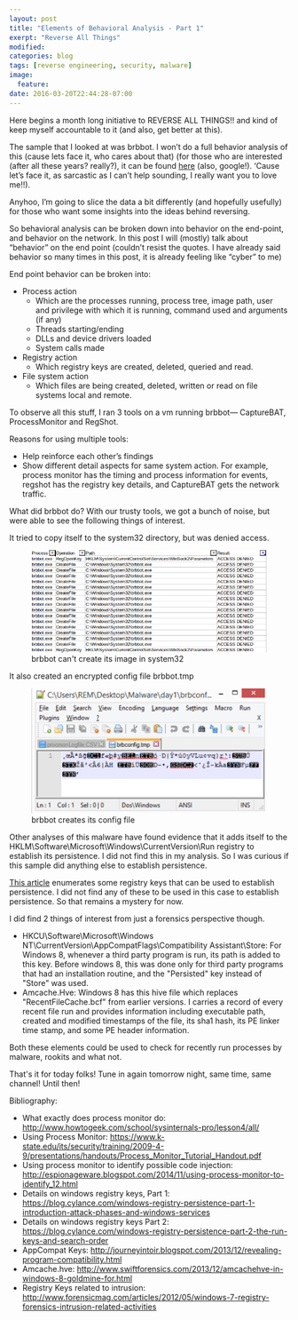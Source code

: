 ```yaml
---
layout: post
title: "Elements of Behavioral Analysis - Part 1"
exerpt: "Reverse All Things"
modified:
categories: blog
tags: [reverse engineering, security, malware]
image:
  feature:
date: 2016-03-20T22:44:28-07:00
---
```

Here begins a month long initiative to REVERSE ALL THINGS!! and kind of keep myself accountable to it (and also, get better at this).

The sample that I looked at was brbbot. I won’t do a full behavior analysis of this (cause lets face it, who cares about that) (for those who are interested (after all these years? really?), it can be found <a href=" http://andrewjkerr.com/assets/documents/CIS4930Practical2Writeup.pdf">here</a> (also, google!). ‘Cause let’s face it, as sarcastic as I can’t help sounding, I really want you to love me!!).

Anyhoo, I’m going to slice the data a bit differently (and hopefully usefully) for those who want some insights into the ideas behind reversing.

So behavioral analysis can be broken down into behavior on the end-point, and behavior on the network. In this post I will (mostly) talk about “behavior” on the end point (couldn’t resist the quotes. I have already said behavior so many times in this post, it is already feeling like “cyber” to me)

End point behavior can be broken into:

- Process action
    - Which are the processes running, process tree, image path, user and privilege with which it is running, command used and arguments (if any)
    - Threads starting/ending
    - DLLs and device drivers loaded
    - System calls made
- Registry action
    - Which registry keys are created, deleted, queried and read.
- File system action
    - Which files are being created, deleted, written or read on file systems local and remote.

To observe all this stuff, I ran 3 tools on a vm running brbbot— CaptureBAT, ProcessMonitor and RegShot.

Reasons for using multiple tools:

- Help reinforce each other’s findings
- Show different detail aspects for same system action. For example, process monitor has the timing and process information for events, regshot has the registry key details, and CaptureBAT gets the network traffic.

What did brbbot do?
With our trusty tools, we got a bunch of noise, but were able to see the following things of interest.

It tried to copy itself to the system32 directory, but was denied access.
<figure>
    <a href="/images/system32 access denied.png"><img src="/images/system32 access denied.png" alt="image"></a>
    <figcaption>brbbot can't create its image in system32</figcaption>
</figure>

It also created an encrypted config file brbbot.tmp

<figure>
    <a href="/images/brbbot.tmp.png"><img src="/images/brbbot.tmp.png" alt="image"></a>
    <figcaption>brbbot creates its config file</figcaption>
</figure>

Other analyses of this malware have found evidence that it adds itself to the  HKLM\Software\Microsoft\Windows\CurrentVersion\Run registry to establish its persistence. I did not find this in my analysis. So I was curious if this sample did anything else to establish persistence.

<a href="http://www.forensicmag.com/articles/2012/05/windows-7-registry-forensics-intrusion-related-activities">This article</a> enumerates some registry keys that can be used to establish persistence. I did not find any of these to be used in this case to establish persistence. So that remains a mystery for now.

I did find 2 things of interest from just a forensics perspective though. 

- HKCU\Software\Microsoft\Windows NT\CurrentVersion\AppCompatFlags\Compatibility Assistant\Store: For Windows 8, whenever a third party program is run, its path is added to this key. Before windows 8, this was done only for third party programs that had an installation routine, and the "Persisted" key instead of "Store" was used.
- Amcache.Hve: Windows 8 has this hive file which replaces "RecentFileCache.bcf" from earlier versions. I carries a record of every recent file run and provides information including executable path, created and modified timestamps of the file, its sha1 hash, its PE linker time stamp, and some PE header information.

Both these elements could be used to check for recently run processes by malware, rookits and what not.

That's it for today folks! Tune in again tomorrow night, same time, same channel! Until then!

Bibliography:

- What exactly does process monitor do: <a href="http://www.howtogeek.com/school/sysinternals-pro/lesson4/all/">http://www.howtogeek.com/school/sysinternals-pro/lesson4/all/</a>
- Using Process Monitor: <a href="https://www.k-state.edu/its/security/training/2009-4-9/presentations/handouts/Process_Monitor_Tutorial_Handout.pdf">https://www.k-state.edu/its/security/training/2009-4-9/presentations/handouts/Process_Monitor_Tutorial_Handout.pdf</a>
- Using process monitor to identify possible code injection: <a href="http://espionageware.blogspot.com/2014/11/using-process-monitor-to-identify_12.html">http://espionageware.blogspot.com/2014/11/using-process-monitor-to-identify_12.html</a>
- Details on windows registry keys, Part 1: <a href="https://blog.cylance.com/windows-registry-persistence-part-1-introduction-attack-phases-and-windows-services">https://blog.cylance.com/windows-registry-persistence-part-1-introduction-attack-phases-and-windows-services</a>
- Details on windows registry keys Part 2: <a href="https://blog.cylance.com/windows-registry-persistence-part-2-the-run-keys-and-search-order">https://blog.cylance.com/windows-registry-persistence-part-2-the-run-keys-and-search-order</a>
- AppCompat Keys: <a href="http://journeyintoir.blogspot.com/2013/12/revealing-program-compatibility.html">http://journeyintoir.blogspot.com/2013/12/revealing-program-compatibility.html</a>
- Amcache.hve: <a href="http://www.swiftforensics.com/2013/12/amcachehve-in-windows-8-goldmine-for.html">http://www.swiftforensics.com/2013/12/amcachehve-in-windows-8-goldmine-for.html</a>
- Registry Keys related to intrusion: <a href="http://www.forensicmag.com/articles/2012/05/windows-7-registry-forensics-intrusion-related-activities">http://www.forensicmag.com/articles/2012/05/windows-7-registry-forensics-intrusion-related-activities</a>

